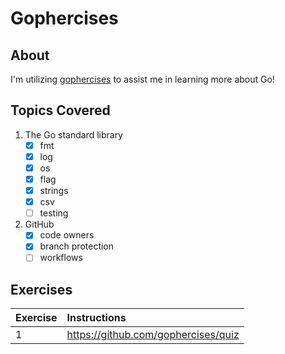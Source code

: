 # Gophercises

## About

I'm utilizing [gophercises](https://github.com/gophercises) to assist me in learning more about Go!

## Topics Covered

1. The Go standard library
    - [x] fmt
    - [x] log
    - [x] os
    - [x] flag
    - [x] strings
    - [x] csv
    - [ ] testing
1. GitHub
    - [x] code owners
    - [x] branch protection
    - [ ] workflows

## Exercises

| Exercise | Instructions |
| :--- | :---  |
| 1 | https://github.com/gophercises/quiz |
